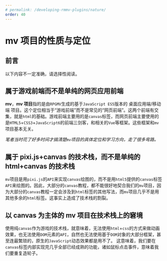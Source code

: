 ```yaml
---
# permalink: /developing-rmmv-plugins/nature/
order: 40
---
```


# mv 项目的性质与定位

## 前言 <Badge text='有争议' type='warning' />

以下内容不一定准确，请选择性阅读。

## 属于游戏前端而不是单纯的网页应用前端

**mv**，**mv 项目**指的是由`RPGMV`生成的基于`JavaScript ES5`版本的 桌面应用端/移动端 项目。这个定位相当于“游戏前端”而不是常见的“网页前端”。这两个前端有交集，就是`html`的基础。游戏前端主要用的是`canvas`标签，而网页前端主要使用的是`HTML5`+`CSS3`+`JavaScript6`的前端三剑客，和相关的`Vue`等框架。这些框架和`mv`项目基本无关。

_笔者当时花了好多时间才搞清楚`mv`项目的具体定位和学习方向，走了很多弯路。_

## 属于 pixi.js+canvas 的技术栈，而不是单纯的 html+canvas 的技术栈

`mv`项目是用`pixi.js`的`API`来实现`canvas`绘图的，而不是用`html5`提供的`canvas`标签`API`来绘图的。因此，大部分的`canvas`教程，都不能很好地契合我们的`mv`项目，因为大部分的`canvas`教程一定会涉及到`html`标签的其他写法，而`mv`项目几乎不是用其他多余的`html`标签。这事实上造成了技术栈的割裂。

## 以 canvas 为主体的 mv 项目在技术栈上的窘境

使用纯`canvas`作为游戏的技术栈，就意味着，无法使用`html`+`css`的方式来做动画效果，也无法使用`DOM`元素的`API`，自然也无法使用基于`DOM`对象的大部分框架，甚至连最繁琐的，原生的`JavaScript`动态效果都是用不了。
这意味着，我们要在`canvas`标签内部实现完几乎全部已经成熟的功能，诸如鼠标点击事件，意味着我们要重复造轮子。
